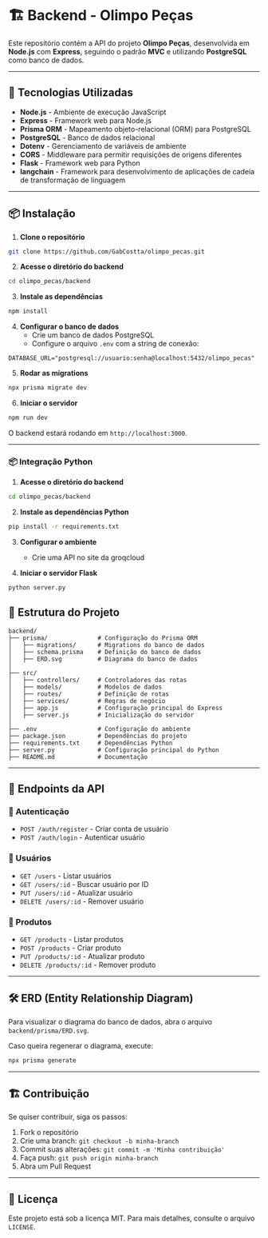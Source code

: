 # 🏗️ Backend - Olimpo Peças

Este repositório contém a API do projeto **Olimpo Peças**, desenvolvida em **Node.js** com **Express**, seguindo o padrão **MVC** e utilizando **PostgreSQL** como banco de dados.

---

## 🚀 Tecnologias Utilizadas

- **Node.js** - Ambiente de execução JavaScript
- **Express** - Framework web para Node.js
- **Prisma ORM** - Mapeamento objeto-relacional (ORM) para PostgreSQL
- **PostgreSQL** - Banco de dados relacional
- **Dotenv** - Gerenciamento de variáveis de ambiente
- **CORS** - Middleware para permitir requisições de origens diferentes
- **Flask** - Framework web para Python
- **langchain** - Framework para desenvolvimento de aplicações de cadeia de transformação de linguagem

---

## 📦 Instalação

1. **Clone o repositório**
```sh
git clone https://github.com/GabCostta/olimpo_pecas.git
```

2. **Acesse o diretório do backend**
```sh
cd olimpo_pecas/backend
```

3. **Instale as dependências**
```sh
npm install
```

4. **Configurar o banco de dados**
   - Crie um banco de dados PostgreSQL
   - Configure o arquivo `.env` com a string de conexão:

```env
DATABASE_URL="postgresql://usuario:senha@localhost:5432/olimpo_pecas"
```

5. **Rodar as migrations**
```sh
npx prisma migrate dev
```

6. **Iniciar o servidor**
```sh
npm run dev
```

O backend estará rodando em `http://localhost:3000`.

---

### 📦 Integração Python
1. **Acesse o diretório do backend**
```sh
cd olimpo_pecas/backend
```

2. **Instale as dependências Python**
```sh
pip install -r requirements.txt
```

3. **Configurar o ambiente**
   - Crie uma API no site da groqcloud

4. **Iniciar o servidor Flask**
```sh
python server.py
```

## 📜 Estrutura do Projeto

```
backend/
├── prisma/              # Configuração do Prisma ORM
│   ├── migrations/      # Migrations do banco de dados
│   ├── schema.prisma    # Definição do banco de dados
│   ├── ERD.svg          # Diagrama do banco de dados
│
├── src/
│   ├── controllers/     # Controladores das rotas
│   ├── models/          # Modelos de dados
│   ├── routes/          # Definição de rotas
│   ├── services/        # Regras de negócio
│   ├── app.js           # Configuração principal do Express
│   ├── server.js        # Inicialização do servidor
│
├── .env                 # Configuração do ambiente
├── package.json         # Dependências do projeto
├── requirements.txt     # Dependências Python
├── server.py            # Configuração principal do Python
├── README.md            # Documentação
```

---

## 📌 Endpoints da API

### 🔹 Autenticação
- `POST /auth/register` - Criar conta de usuário
- `POST /auth/login` - Autenticar usuário

### 🔹 Usuários
- `GET /users` - Listar usuários
- `GET /users/:id` - Buscar usuário por ID
- `PUT /users/:id` - Atualizar usuário
- `DELETE /users/:id` - Remover usuário

### 🔹 Produtos
- `GET /products` - Listar produtos
- `POST /products` - Criar produto
- `PUT /products/:id` - Atualizar produto
- `DELETE /products/:id` - Remover produto

---

## 🛠️ ERD (Entity Relationship Diagram)

Para visualizar o diagrama do banco de dados, abra o arquivo `backend/prisma/ERD.svg`.

Caso queira regenerar o diagrama, execute:
```sh
npx prisma generate
```

---

## 🏗️ Contribuição

Se quiser contribuir, siga os passos:
1. Fork o repositório
2. Crie uma branch: `git checkout -b minha-branch`
3. Commit suas alterações: `git commit -m 'Minha contribuição'`
4. Faça push: `git push origin minha-branch`
5. Abra um Pull Request

---

## 📜 Licença

Este projeto está sob a licença MIT. Para mais detalhes, consulte o arquivo `LICENSE`.

